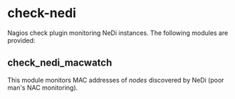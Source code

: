 check-nedi
==========

Nagios check plugin monitoring NeDi instances. The following modules
are provided:


check_nedi_macwatch
-------------------

This module monitors MAC addresses of *nodes* discovered by NeDi
(poor man's NAC monitoring).
